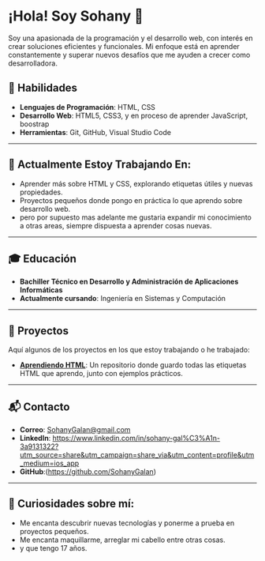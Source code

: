 # ¡Hola! Soy Sohany 👋

Soy una apasionada de la programación y el desarrollo web, con interés en crear soluciones eficientes y funcionales.
Mi enfoque está en aprender constantemente y superar nuevos desafíos que me ayuden a crecer como desarrolladora. 

## 🚀 Habilidades

- **Lenguajes de Programación**: HTML, CSS
- **Desarrollo Web**: HTML5, CSS3, y en proceso de aprender JavaScript, boostrap 
- **Herramientas**: Git, GitHub, Visual Studio Code  
---

## 🎯 Actualmente Estoy Trabajando En:

- Aprender más sobre HTML y CSS, explorando etiquetas útiles y nuevas propiedades.
- Proyectos pequeños donde pongo en práctica lo que aprendo sobre desarrollo web.
- pero por supuesto mas adelante me gustaria expandir mi conocimiento a otras areas, siempre dispuesta a aprender cosas nuevas.
---

## 🎓 Educación

- **Bachiller Técnico en Desarrollo y Administración de Aplicaciones Informáticas**
- **Actualmente cursando**: Ingeniería en Sistemas y Computación
  
---

## 📝 Proyectos

Aquí algunos de los proyectos en los que estoy trabajando o he trabajado:

- **[Aprendiendo HTML](https://github.com/SohanyGalan/aprendiendo-html)**: Un repositorio donde guardo todas las etiquetas HTML que aprendo, junto con ejemplos prácticos.
  
---

## 📬 Contacto

- **Correo**: SohanyGalan@gmail.com
- **LinkedIn**: https://www.linkedin.com/in/sohany-gal%C3%A1n-3a9131322?utm_source=share&utm_campaign=share_via&utm_content=profile&utm_medium=ios_app 
- **GitHub**:(https://github.com/SohanyGalan)

---

## 🌱 Curiosidades sobre mí:

- Me encanta descubrir nuevas tecnologías y ponerme a prueba en proyectos pequeños.
- Me encanta maquillarme, arreglar mi cabello entre otras cosas.
- y que tengo 17 años.


<!---
SohanyGalan/SohanyGalan is a ✨ special ✨ repository because its `README.md` (this file) appears on your GitHub profile.
You can click the Preview link to take a look at your changes.
--->

